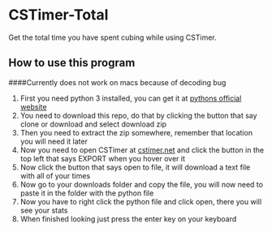 # CSTimer-Total
Get the total time you have spent cubing while using CSTimer.

## How to use this program
####Currently does not work on macs because of decoding bug
1. First you need python 3 installed, you can get it at [pythons official website](https://www.python.org/)
2. You need to download this repo, do that by clicking the button that say clone or download and select download zip
3. Then you need to extract the zip somewhere, remember that location you will need it later
4. Now you need to open CSTimer at [cstimer.net](https://cstimer.net/) and click the button
in the top left that says EXPORT when you hover over it
5. Now click the button that says open to file, it will download a text file with all of your times
6. Now go to your downloads folder and copy the file, you will now need to paste it in the folder
with the python file
7. Now you have to right click the python file and click open, there you will see your stats
8. When finished looking just press the enter key on your keyboard